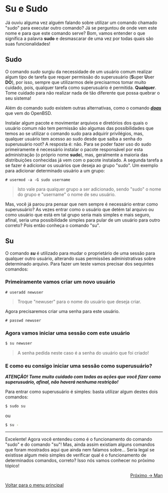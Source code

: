 # Su e Sudo

Já ouviu alguma vez alguém falando sobre utilizar um comando chamado "sudo" para executar outro comando? Já se perguntou de onde vem este nome e para que este comando serve? Bom, vamos entender o que significa a palavra **sudo** e desmascarar de uma vez por todas quais são suas funcionalidades!

## Sudo

O comando *sudo* surgiu da necessidade de um usuário comum realizar algum tipo de tarefa que requer permissão do superusuário (**S**uper **U**ser **DO**), por isso, sempre que utilizarmos dele precisarmos tomar muito cuidado, pois, qualquer tarefa como superusuário é permitida. **Qualquer**. Tome cuidado para não realizar nada de tão diferente que possa quebrar o seu sistema!

Além do comando sudo existem outras alternativas, como o comando ***<a href="https://man.openbsd.org/doas">doas</a>*** que vem do OpenBSD.

Instalar algum pacote e movimentar arquivos e diretórios dos quais o usuário comum não tem permissão são algumas das possibilidades que temos ao se utilizar o comando sudo para adquirir privilégios, mas, qualquer usuário tem acesso ao sudo desde que saiba a senha do superusuário root? A resposta é: não. Para se poder fazer uso do sudo primeiramente é necessário instalar o pacote responsável por esta administração (o próprio nome **sudo**), mas, geralmente a maioria das distribuições conhecidas já vem com o pacote instalado. A segunda tarefa a se fazer é adicionar os usuários que deseja ao grupo "sudo". Um exemplo para adicionar determinado usuário a um grupo:

```
# usermod -a -G sudo username
```
> Isto vale para qualquer grupo a ser adicionado, sendo "sudo" o nome do grupo e "username" o nome de seu usuário.

Mas, você já parou pra pensar que nem sempre é necessário entrar como superusuário? As vezes entrar como o usuário que detém tal arquivo ou como usuário que está em tal grupo seria mais simples e mais seguro, afinal, seria uma possibilidade simples para pular de um usuário para outro correto? Pois então conheça o comando "su".

## Su

O comando ***su*** é utilizado para mudar o proprietário de uma sessão para qualquer outro usuário, alterando suas permissões administrativas sobre determinado arquivo. Para fazer um teste vamos precisar dos sequintes comandos:

### Primeiramente vamos criar um novo usuário

```
# useradd newuser
```
> Troque "newuser" para o nome do usuário que deseja criar.

Agora precisaremos criar uma senha para este usuário.

```
# passwd newuser
```

### Agora vamos iniciar uma sessão com este usuário

```sh
$ su newuser
```
> A senha pedida neste caso é a senha do usuário que foi criado!

### E como eu consigo iniciar uma sessão como superusuário?

***ATENÇÃO! Tome muito cuidado com todas as ações que você fizer como superusuário, afinal, não haverá nenhuma restrição!***

Para entrar como superusuário é simples: basta utilizar algum destes dois comandos:

```sh
$ sudo su
```

ou 

```sh
$ su -
```

---

Excelente! Agora você entendeu como é o funcionamento do comando "sudo" e do comando "su"! Mas, ainda assim existiam alguns comandos que foram mostrados aqui que ainda nem falamos sobre... Seria legal se existisse algum meio simples de verificar qual é o funcionamento de determinados comandos, correto? Isso nós vamos conhecer no próximo tópico!

<p align="right">
  <a href="https://github.com/lanjoni/lpi4noobs/blob/main/content/conceitos/man.md">Próximo -> Man</a>
</p>

<p align="left">
  <a href="https://github.com/lanjoni/lpi4noobs#roadmap">Voltar para o menu principal</a>
</p>
